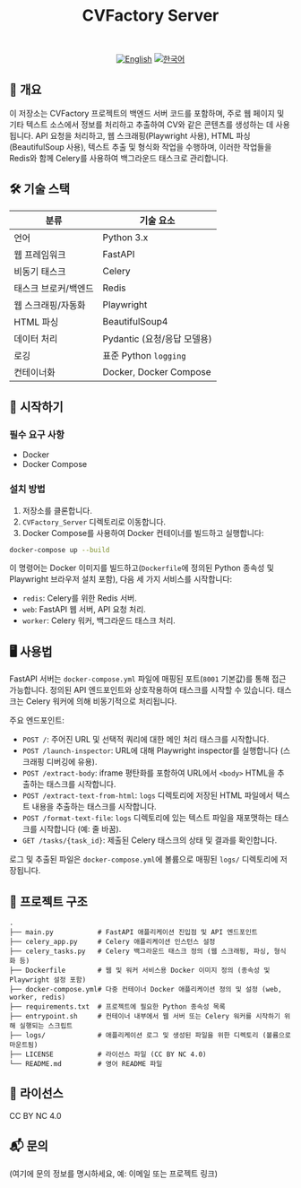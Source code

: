 <div align="center">
  <!-- 여기에 프로젝트 로고 이미지를 넣어주세요 -->
  <h1>CVFactory Server</h1>
  <br>
  
  [![English](https://img.shields.io/badge/language-English-blue.svg)](README.md) [![한국어](https://img.shields.io/badge/language-한국어-red.svg)](README_ko.md)
</div>

## 📖 개요

이 저장소는 CVFactory 프로젝트의 백엔드 서버 코드를 포함하며, 주로 웹 페이지 및 기타 텍스트 소스에서 정보를 처리하고 추출하여 CV와 같은 콘텐츠를 생성하는 데 사용됩니다. API 요청을 처리하고, 웹 스크래핑(Playwright 사용), HTML 파싱(BeautifulSoup 사용), 텍스트 추출 및 형식화 작업을 수행하며, 이러한 작업들을 Redis와 함께 Celery를 사용하여 백그라운드 태스크로 관리합니다.

## 🛠 기술 스택

| 분류 | 기술 요소 |
|----------|--------------|
| 언어 | Python 3.x |
| 웹 프레임워크 | FastAPI |
| 비동기 태스크 | Celery |
| 태스크 브로커/백엔드 | Redis |
| 웹 스크래핑/자동화 | Playwright |
| HTML 파싱 | BeautifulSoup4 |
| 데이터 처리 | Pydantic (요청/응답 모델용) |
| 로깅 | 표준 Python `logging` |
| 컨테이너화 | Docker, Docker Compose |

## 🚀 시작하기

### 필수 요구 사항

- Docker
- Docker Compose

### 설치 방법

1. 저장소를 클론합니다.
2. `CVFactory_Server` 디렉토리로 이동합니다.
3. Docker Compose를 사용하여 Docker 컨테이너를 빌드하고 실행합니다:

```bash
docker-compose up --build
```

이 명령어는 Docker 이미지를 빌드하고(`Dockerfile`에 정의된 Python 종속성 및 Playwright 브라우저 설치 포함), 다음 세 가지 서비스를 시작합니다:
- `redis`: Celery를 위한 Redis 서버.
- `web`: FastAPI 웹 서버, API 요청 처리.
- `worker`: Celery 워커, 백그라운드 태스크 처리.

## 🖥 사용법

FastAPI 서버는 `docker-compose.yml` 파일에 매핑된 포트(`8001` 기본값)를 통해 접근 가능합니다. 정의된 API 엔드포인트와 상호작용하여 태스크를 시작할 수 있습니다. 태스크는 Celery 워커에 의해 비동기적으로 처리됩니다.

주요 엔드포인트:
- `POST /`: 주어진 URL 및 선택적 쿼리에 대한 메인 처리 태스크를 시작합니다.
- `POST /launch-inspector`: URL에 대해 Playwright inspector를 실행합니다 (스크래핑 디버깅에 유용).
- `POST /extract-body`: iframe 평탄화를 포함하여 URL에서 `<body>` HTML을 추출하는 태스크를 시작합니다.
- `POST /extract-text-from-html`: `logs` 디렉토리에 저장된 HTML 파일에서 텍스트 내용을 추출하는 태스크를 시작합니다.
- `POST /format-text-file`: `logs` 디렉토리에 있는 텍스트 파일을 재포맷하는 태스크를 시작합니다 (예: 줄 바꿈).
- `GET /tasks/{task_id}`: 제출된 Celery 태스크의 상태 및 결과를 확인합니다.

로그 및 추출된 파일은 `docker-compose.yml`에 볼륨으로 매핑된 `logs/` 디렉토리에 저장됩니다.

## 📁 프로젝트 구조

```
.
├── main.py           # FastAPI 애플리케이션 진입점 및 API 엔드포인트
├── celery_app.py     # Celery 애플리케이션 인스턴스 설정
├── celery_tasks.py   # Celery 백그라운드 태스크 정의 (웹 스크래핑, 파싱, 형식화 등)
├── Dockerfile        # 웹 및 워커 서비스용 Docker 이미지 정의 (종속성 및 Playwright 설정 포함)
├── docker-compose.yml# 다중 컨테이너 Docker 애플리케이션 정의 및 설정 (web, worker, redis)
├── requirements.txt  # 프로젝트에 필요한 Python 종속성 목록
├── entrypoint.sh     # 컨테이너 내부에서 웹 서버 또는 Celery 워커를 시작하기 위해 실행되는 스크립트
├── logs/             # 애플리케이션 로그 및 생성된 파일을 위한 디렉토리 (볼륨으로 마운트됨)
├── LICENSE           # 라이선스 파일 (CC BY NC 4.0)
└── README.md         # 영어 README 파일
```

## 📄 라이선스

CC BY NC 4.0

## 📬 문의

(여기에 문의 정보를 명시하세요, 예: 이메일 또는 프로젝트 링크) 
